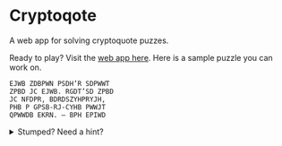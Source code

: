 # Cryptoqote

A web app for solving cryptoquote puzzes.

Ready to play? Visit the [web app here](https://calaway.github.io/cryptoquote/). Here is a sample puzzle you can work on.

```
EJWB ZDBPWN PSDH’R SDPWWT
ZPBD JC EJWB. RGDT’SD ZPBD
JC NFDPR, BDRDSZYHPRYJH,
PHB P GPSB-RJ-CYHB PWWJT
QPWWDB EKRN. — BPH EPIWD
```

<details>
    <summary>Stumped? Need a hint?</summary>
    The first two words are "gold medals."
</details>
